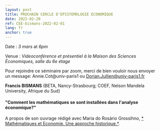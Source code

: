 ```yaml
---
layout: post
title: PROCHAIN CERCLE D'EPISTEMOLOGIE ECONOMIQUE
date: 2022-02-28
ref: CEE-bismans-2022-02-01
lang: fr
anchor: true
---
```


<i class="fas fa-table"></i> Date : _3 mars_ at _6pm_

<i class="fas fa-map-marked"></i> Venue : _Videoconférence et présentiel à la Maison des Sciences Économiques, salle du 6e étage_

<i class="fas fa-video"></i> Pour rejoindre ce séminaire par zoom, merci de bien vouloir nous envoyer un message: Annie.Cot@univ-paris1 ou Dorian.Jullien@univ-paris1.fr

**Francis BISMANS**  (BETA, Nancy-Strasbourg; COEF, Nelson Mandela University, Afrique du Sud)

#### "Comment les mathématiques se sont installées dans l'analyse économique?"

A propos de son ouvrage rédigé avec Maria do Rosário Grossihno,  [* Mathématiques et Economie. Une approche historique.*](https://classiques-garnier.com/mathematiques-et-economie-une-approche-historique.html).
